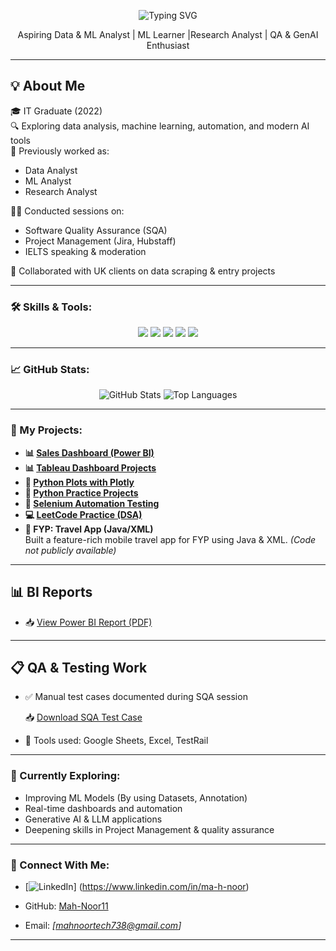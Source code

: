
<p align="center">
  <img src="https://readme-typing-svg.herokuapp.com?font=Fira+Code+Bold&size=50&pause=1000&color=00FFA3&center=true&vCenter=true&width=600&height=70&lines=I+am+Mahnoor" alt="Typing SVG" />
</p>



<p align="center">Aspiring Data  & ML Analyst | ML Learner |Research Analyst | QA & GenAI Enthusiast</p>


---

## 💡 About Me

🎓 IT Graduate (2022)  
🔍 Exploring data analysis, machine learning, automation, and modern AI tools  
💼 Previously worked as:
- Data Analyst
- ML Analyst
- Research Analyst

🧑‍🏫 Conducted sessions on:
- Software Quality Assurance (SQA)
- Project Management (Jira, Hubstaff)
- IELTS speaking & moderation

🤝 Collaborated with UK clients on data scraping & entry projects



---

### 🛠️ Skills & Tools:
<p align="center">
  <img src="https://img.shields.io/badge/Python-3776AB?style=for-the-badge&logo=python&logoColor=white" />
  <img src="https://img.shields.io/badge/PowerBI-F2C811?style=for-the-badge&logo=microsoft-power-bi&logoColor=white" />
  <img src="https://img.shields.io/badge/Tableau-E97627?style=for-the-badge&logo=tableau&logoColor=white" />
  <img src="https://img.shields.io/badge/Git-F05032?style=for-the-badge&logo=git&logoColor=white" />
  <img src="https://img.shields.io/badge/SQL-4479A1?style=for-the-badge&logo=mysql&logoColor=white" />
</p>


---

### 📈 GitHub Stats:
<p align="center">
  <img src="https://github-readme-stats.vercel.app/api?username=Mah-Noor11&show_icons=true&theme=radical" alt="GitHub Stats" />
  <img src="https://github-readme-stats.vercel.app/api/top-langs/?username=Mah-Noor11&layout=compact&theme=radical" alt="Top Languages" />
</p>

---

### 📁 My Projects:
- **📊 [Sales Dashboard (Power BI)](https://github.com/Mah-Noor11/Sales_dashboard)**
- **📊 [Tableau Dashboard Projects](https://github.com/Mah-Noor11/Tableau_dashboard)**
- **📂 [Python Plots with Plotly](https://github.com/Mah-Noor11/plots_data)**
- **📂 [Python Practice Projects](https://github.com/Mah-Noor11/Python)**
- **🧪 [Selenium Automation Testing](https://github.com/Mah-Noor11/selenium_test)**
- **💻 [LeetCode Practice (DSA)](https://github.com/Mah-Noor11/DSA_Leetcode)**
- **📱 FYP: Travel App (Java/XML)**  
  Built a feature-rich mobile travel app for FYP using Java & XML. *(Code not publicly available)*




---
## 📊 BI Reports

- 📥 [View Power BI Report (PDF)](https://1drv.ms/b/c/742e26708cc2214b/EeX7pzxjmMNGgSgy2rYT7aQBKcHaDtURdn2c6pKPRqocfg?e=EzKwpt)


---
## 📋 QA & Testing Work

- ✅ Manual test cases documented during SQA session  

  📥 [Download SQA Test Case](./SQA%20Test%20case.xlsx)

- 🧪 Tools used: Google Sheets, Excel, TestRail

---

### 🌱 Currently Exploring:
- Improving ML Models (By using Datasets, Annotation)  
- Real-time dashboards and automation  
- Generative AI & LLM applications  
- Deepening skills in Project Management & quality assurance

---

### 🤝 Connect With Me:
- [![LinkedIn](https://img.shields.io/badge/LinkedIn-ma--h--noor-blue?style=flat-square&logo=linkedin)]  (https://www.linkedin.com/in/ma-h-noor) 

- GitHub: [Mah-Noor11](https://github.com/Mah-Noor11)
- Email: *[mahnoortech738@gmail.com]*

---

<!-- Optional: GitHub Activity Graph -->
<!-- 
[![GitHub Streak](https://github-readme-streak-stats.herokuapp.com/?user=Mah-Noor11&theme=dark)](https://git.io/streak-stats) 
-->
